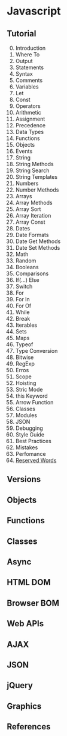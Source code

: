 # Javascript

## Tutorial
00. Introduction
01. Where To 
02. Output
03. Statements
04. Syntax
05. Comments
06. Variables
07. Let
08. Const
09. Operators
10. Arithmetic
11. Assignment
12. Precedence
13. Data Types
14. Functions
15. Objects
16. Events
17. String
18. String Methods
19. String Search
20. String Templates
21. Numbers
22. Number Methods
23. Arrays
24. Array Methods
25. Array Sort
26. Array Iteration
27. Array Const
28. Dates
29. Date Formats
30. Date Get Methods
31. Date Set Methods
32. Math
33. Random
34. Booleans
35. Comparisons
36. If(...) Else
37. Switch
38. For
39. For In 
40. For Of
41. While
42. Break
43. Iterables
44. Sets
45. Maps
46. Typeof
47. Type Conversion
48. Bitwise
49. RegExp
50. Erros
51. Scope
52. Hoisting
53. Stric Mode
54. this Keyword
55. Arrow Function
56. Classes
57. Modules
58. JSON
59. Debugging
60. Style Guide
61. Best Practices
62. Mistakes
63. Perfomance
64. [Reserved Words](https://www.w3schools.com/js/js_reserved.asp)

## Versions

## Objects

## Functions

## Classes

## Async

## HTML DOM

## Browser BOM

## Web APIs

## AJAX

## JSON

## jQuery

## Graphics

## References